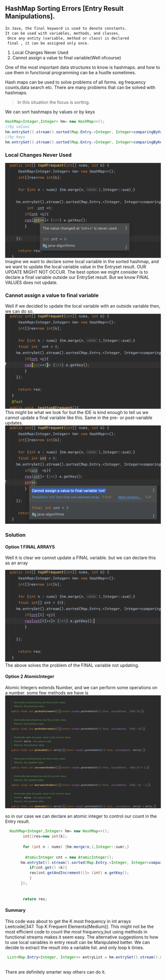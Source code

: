 ## HashMap Sorting Errors [Entry Result Manipulations]. 
```qute
In Java, the final keyword is used to denote constants. 
It can be used with variables, methods, and classes.
 Once any entity (variable, method or class) is declared 
 final , it can be assigned only once.
```
1. Local Changes Never Used
2. Cannot assign a value to final variable(Well ofcourse)

One of the most important data structures to know is hashmaps. and how to use them 
in functional programming can be a hustle sometimes.

Hash maps can be used to solve problems of all forms.
eg frequency counts,data search etc.
There are many problems that can be solved with hashmaps. 
>In this situation the focus is sorting.

We can sort hashmaps by values or by keys
````java
HashMap<Integer,Integer> hm= new HashMap<>();
//by values
hm.entrySet().stream().sorted(Map.Entry.<Integer, Integer>comparingByValue())); 
//by keys 
hm.entrySet().stream().sorted(Map.Entry.<Integer, Integer>comparingByKey())); 
````



### Local Changes Never Used
![](https://github.com/Fas96/T-images-repo/blob/main/valueChangesNeverUsed.png?raw=true)
Imagine we want to declare some local variable in 
the sorted hashmap, and we want to update the local variable value in the Entryset result.
OUR UPDATE MIGHT NOT OCCUR. The best option we might consider is to declare a final variable outside
our EntrySet result. But we know FINAL VALUES does not update.

### Cannot assign a value to final variable
Well if we decided to update the local variable with an outside variable then, we can do so.
![](https://github.com/Fas96/T-images-repo/blob/main/hmnormalFinalNotWorking.png?raw=true)
This might be what we look for but the IDE is kind enough to tell us we cannot update a final variable like this.
Same in the pre- or post-variable updates.
![](https://github.com/Fas96/T-images-repo/blob/main/cannotAssignValueTofinalVariable.png?raw=true)

### Solution
#### Option 1 FINAL ARRAYS
Well it is clear we cannot update a FINAL variable. but we can declare this as an array

![](https://github.com/Fas96/T-images-repo/blob/main/correctWay.png?raw=true)
The above solves the problem of the FINAL variable not updating.

#### Option 2 AtomicInteger
Atomic Integers extends Number, and we can perform some operations on a number.
some few methods we have is 
![](https://github.com/Fas96/T-images-repo/blob/main/atomicIntegers.png?raw=true)

so in our case we can declare an atomic integer to control our count in the Entry result.
```java
  HashMap<Integer,Integer> hm= new HashMap<>();
        int[]res=new int[k];

        for (int n : nums) {hm.merge(n,1,Integer::sum);}
        
         AtomicInteger cnt = new AtomicInteger();
       hm.entrySet().stream().sorted(Map.Entry.<Integer, Integer>comparingByValue().reversed()).forEach(e->{
           if(cnt.get() <k){
           res[cnt.getAndIncrement()]= (int) e.getKey();
           }
       });


        return res;
```
#### Summary 
This code was about to get the K most frequency in int arrays Leetcode[347. Top K Frequent Elements(Medium)].
This might not be the most efficient code to count the most frequency,but using methods in functional streams makes it
seem easy.
The alternative suggestions to how to use local variables in entry result can be Manipulated better.
We can decide to extract the result into a variable list. and only loop k times.
```java
 List<Map.Entry<Integer, Integer>> entryList = hm.entrySet().stream().sorted(Map.Entry.<Integer, Integer>comparingByValue().reversed()).collect(Collectors.toList());
        
```
There are definitely smarter way others can do it.



